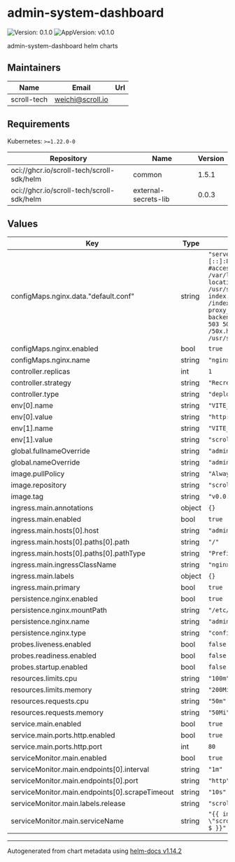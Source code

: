 # admin-system-dashboard

![Version: 0.1.0](https://img.shields.io/badge/Version-0.1.0-informational?style=flat-square) ![AppVersion: v0.1.0](https://img.shields.io/badge/AppVersion-v0.1.0-informational?style=flat-square)

admin-system-dashboard helm charts

## Maintainers

| Name | Email | Url |
| ---- | ------ | --- |
| scroll-tech | <weichi@scroll.io> |  |

## Requirements

Kubernetes: `>=1.22.0-0`

| Repository | Name | Version |
|------------|------|---------|
| oci://ghcr.io/scroll-tech/scroll-sdk/helm | common | 1.5.1 |
| oci://ghcr.io/scroll-tech/scroll-sdk/helm | external-secrets-lib | 0.0.3 |

## Values

| Key | Type | Default | Description |
|-----|------|---------|-------------|
| configMaps.nginx.data."default.conf" | string | `"server {\n  listen       80;\n  listen  [::]:80;\n  server_name  localhost;\n  #access_log  /var/log/nginx/host.access.log  main;\n  location / {\n    root   /usr/share/nginx/html;\n    index  index.html index.htm;\n    try_files $uri /index.html;\n  }\n  location /api {\n    proxy_pass http://admin-system-backend:8080;\n  }\n  error_page   500 502 503 504  /50x.html;\n  location = /50x.html {\n    root   /usr/share/nginx/html;\n  }\n}\n"` |  |
| configMaps.nginx.enabled | bool | `true` |  |
| configMaps.nginx.name | string | `"nginx"` |  |
| controller.replicas | int | `1` |  |
| controller.strategy | string | `"Recreate"` |  |
| controller.type | string | `"deployment"` |  |
| env[0].name | string | `"VITE_BASE_REST_URL"` |  |
| env[0].value | string | `"http://admin-system-backend:8080/api/v1"` |  |
| env[1].name | string | `"VITE_SCROLL_ENVIRONMENT"` |  |
| env[1].value | string | `"scroll-sdk"` |  |
| global.fullnameOverride | string | `"admin-system-dashboard"` |  |
| global.nameOverride | string | `"admin-system-dashboard"` |  |
| image.pullPolicy | string | `"Always"` |  |
| image.repository | string | `"scrolltech/admin-dashboard"` |  |
| image.tag | string | `"v0.0.19"` |  |
| ingress.main.annotations | object | `{}` |  |
| ingress.main.enabled | bool | `true` |  |
| ingress.main.hosts[0].host | string | `"admin-system-dashboard.scrollsdk"` |  |
| ingress.main.hosts[0].paths[0].path | string | `"/"` |  |
| ingress.main.hosts[0].paths[0].pathType | string | `"Prefix"` |  |
| ingress.main.ingressClassName | string | `"nginx"` |  |
| ingress.main.labels | object | `{}` |  |
| ingress.main.primary | bool | `true` |  |
| persistence.nginx.enabled | bool | `true` |  |
| persistence.nginx.mountPath | string | `"/etc/nginx/conf.d"` |  |
| persistence.nginx.name | string | `"admin-system-dashboard-nginx"` |  |
| persistence.nginx.type | string | `"configMap"` |  |
| probes.liveness.enabled | bool | `false` |  |
| probes.readiness.enabled | bool | `false` |  |
| probes.startup.enabled | bool | `false` |  |
| resources.limits.cpu | string | `"100m"` |  |
| resources.limits.memory | string | `"200Mi"` |  |
| resources.requests.cpu | string | `"50m"` |  |
| resources.requests.memory | string | `"50Mi"` |  |
| service.main.enabled | bool | `true` |  |
| service.main.ports.http.enabled | bool | `true` |  |
| service.main.ports.http.port | int | `80` |  |
| serviceMonitor.main.enabled | bool | `true` |  |
| serviceMonitor.main.endpoints[0].interval | string | `"1m"` |  |
| serviceMonitor.main.endpoints[0].port | string | `"http"` |  |
| serviceMonitor.main.endpoints[0].scrapeTimeout | string | `"10s"` |  |
| serviceMonitor.main.labels.release | string | `"scroll-stack"` |  |
| serviceMonitor.main.serviceName | string | `"{{ include \"scroll.common.lib.chart.names.fullname\" $ }}"` |  |

----------------------------------------------
Autogenerated from chart metadata using [helm-docs v1.14.2](https://github.com/norwoodj/helm-docs/releases/v1.14.2)
